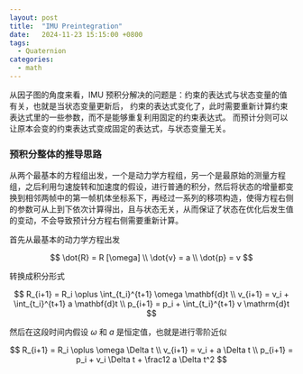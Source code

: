 ```yaml
---
layout: post
title:  "IMU Preintegration"
date:   2024-11-23 15:15:00 +0800
tags: 
  - Quaternion
categories:
  - math
---
```



从因子图的角度来看，IMU 预积分解决的问题是：约束的表达式与状态变量的值有关，也就是当状态变量更新后，
约束的表达式变化了，此时需要重新计算约束表达式里的一些参数，而不是能够重复利用固定的约束表达式。
而预计分则可以让原本会变的约束表达式变成固定的表达式，与状态变量无关。


### 预积分整体的推导思路

从两个最基本的方程组出发，一个是动力学方程组，另一个是最原始的测量方程组，之后利用匀速旋转和加速度的假设，进行普通的积分，然后将状态的增量都变换到相邻两帧中的第一帧机体坐标系下，再经过一系列的移项构造，使得方程右侧的参数可从上到下依次计算得出，且与状态无关，从而保证了状态在优化后发生值的变动，不会导致预计分方程右侧需要重新计算。

首先从最基本的动力学方程出发

$$
\dot{R} = R [\omega] \\ 
\dot{v} = a \\
\dot{p} = v
$$

转换成积分形式

$$
R_{i+1} = R_i \oplus \int_{t_i}^{t+1} \omega \mathbf{d}t \\
v_{i+1} = v_i + \int_{t_i}^{t+1} a \mathbf{d}t \\ 
p_{i+1} = p_i + \int_{t_i}^{t+1} v \mathrm{d}t
$$

然后在这段时间内假设 $\omega$ 和 $a$ 是恒定值，也就是进行零阶近似

$$
R_{i+1} = R_i \oplus \omega \Delta t \\
v_{i+1} = v_i + a \Delta t \\
p_{i+1} = p_i + v_i \Delta t + \frac12 a \Delta t^2
$$



